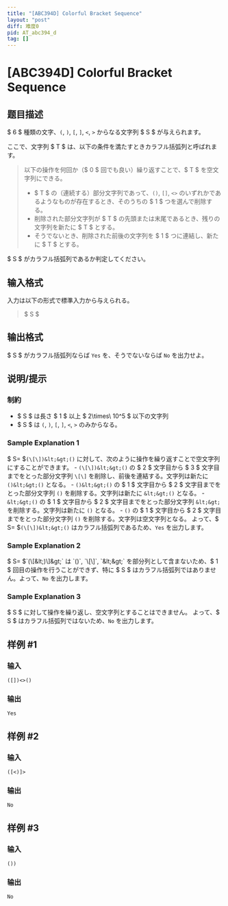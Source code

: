 ```yaml
---
title: "[ABC394D] Colorful Bracket Sequence"
layout: "post"
diff: 难度0
pid: AT_abc394_d
tag: []
---
```


# [ABC394D] Colorful Bracket Sequence

## 题目描述

[problemUrl]: https://atcoder.jp/contests/abc394/tasks/abc394_d

$ 6 $ 種類の文字、`(`, `)`, `[`, `]`, `<`, `>` からなる文字列 $ S $ が与えられます。

ここで、文字列 $ T $ は、以下の条件を満たすときカラフル括弧列と呼ばれます。

> 以下の操作を何回か（$ 0 $ 回でも良い）繰り返すことで、$ T $ を空文字列にできる。
> 
> - $ T $ の（連続する）部分文字列であって、`()`, `[]`, `<>` のいずれかであるようなものが存在するとき、そのうちの $ 1 $ つを選んで削除する。
> - 削除された部分文字列が $ T $ の先頭または末尾であるとき、残りの文字列を新たに $ T $ とする。
> - そうでないとき、削除された前後の文字列を $ 1 $ つに連結し、新たに $ T $ とする。

$ S $ がカラフル括弧列であるか判定してください。

## 输入格式

入力は以下の形式で標準入力から与えられる。

> $ S $

## 输出格式

$ S $ がカラフル括弧列ならば `Yes` を、そうでないならば `No` を出力せよ。

## 说明/提示

### 制約

- $ S $ は長さ $ 1 $ 以上 $ 2\times\ 10^5 $ 以下の文字列
- $ S $ は `(`, `)`, `[`, `]`, `<`, `>` のみからなる。

### Sample Explanation 1

$ S= $`(\[\])&lt;&gt;()` に対して、次のように操作を繰り返すことで空文字列にすることができます。 - `(\[\])&lt;&gt;()` の $ 2 $ 文字目から $ 3 $ 文字目までをとった部分文字列 `\[\]` を削除し、前後を連結する。文字列は新たに `()&lt;&gt;()` となる。 - `()&lt;&gt;()` の $ 1 $ 文字目から $ 2 $ 文字目までをとった部分文字列 `()` を削除する。文字列は新たに `&lt;&gt;()` となる。 - `&lt;&gt;()` の $ 1 $ 文字目から $ 2 $ 文字目までをとった部分文字列 `&lt;&gt;` を削除する。文字列は新たに `()` となる。 - `()` の $ 1 $ 文字目から $ 2 $ 文字目までをとった部分文字列 `()` を削除する。文字列は空文字列となる。 よって、$ S= $`(\[\])&lt;&gt;()` はカラフル括弧列であるため、`Yes` を出力します。

### Sample Explanation 2

$ S= $`(\[&lt;)\]&gt;` は `()`, `\[\]`, `&lt;&gt;` を部分列として含まないため、$ 1 $ 回目の操作を行うことができず、特に $ S $ はカラフル括弧列ではありません。よって、`No` を出力します。

### Sample Explanation 3

$ S $ に対して操作を繰り返し、空文字列とすることはできません。 よって、$ S $ はカラフル括弧列ではないため、`No` を出力します。

## 样例 #1

### 输入

```
([])<>()
```

### 输出

```
Yes
```

## 样例 #2

### 输入

```
([<)]>
```

### 输出

```
No
```

## 样例 #3

### 输入

```
())
```

### 输出

```
No
```

